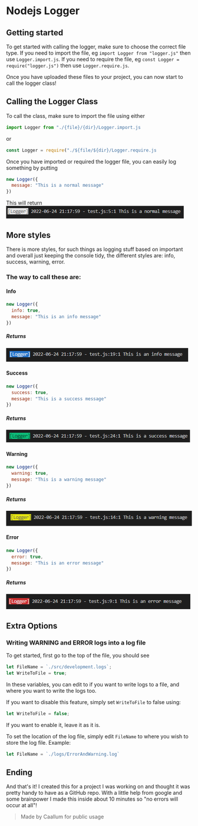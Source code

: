 # Nodejs Logger

## Getting started

To get started with calling the logger, make sure to choose the correct file type. If you need to import the file, eg `import Logger from "logger.js"` then use `Logger.import.js`. If you need to require the file, eg `const Logger = require("logger.js")` then use `Logger.require.js`.

Once you have uploaded these files to your project, you can now start to call the logger class!

## Calling the Logger Class

To call the class, make sure to import the file using either

```js
import Logger from "./{file}/{dir}/Logger.import.js
```

or

```js
const Logger = require("./${file/${dir}/Logger.require.js
```

Once you have imported or required the logger file, you can easily log something by putting

```js
new Logger({
  message: "This is a normal message"
})
```

This will return\
![Alt Text](https://github.com/Caallum/Nodejs-Logger/blob/main/images/image_2022-06-24_212525966.png "Normal Message Output")

## More styles

There is more styles, for such things as logging stuff based on important and overall just keeping the console tidy, the different styles are: info, success, warning, error.

### The way to call these are:

#### Info
```js
new Logger({
  info: true,
  message: "This is an info message"
})
```

##### Returns
![Alt Text](https://github.com/Caallum/Nodejs-Logger/blob/main/images/image_2022-06-24_213150396.png "Info Message Output")

#### Success
```js
new Logger({
  success: true,
  message: "This is a success message"
})
```

##### Returns
![Alt Text](https://github.com/Caallum/Nodejs-Logger/blob/main/images/image_2022-06-24_213158266.png "Success Message Output")

#### Warning
```js
new Logger({
  warning: true,
  message: "This is a warning message"
})
```

##### Returns
![Alt Text](https://github.com/Caallum/Nodejs-Logger/blob/main/images/image_2022-06-24_213142504.png "Warning Message Output")

#### Error
```js
new Logger({
  error: true,
  message: "This is an error message"
})
```

##### Returns
![Alt Text](https://github.com/Caallum/Nodejs-Logger/blob/main/images/image_2022-06-24_213130883.png "Error Message Output")


## Extra Options

### Writing WARNING and ERROR logs into a log file

To get started, first go to the top of the file, you should see

```js
let FileName = `./src/development.logs`;
let WriteToFile = true;
```

In these variables, you can edit to if you want to write logs to a file, and where you want to write the logs too.

If you want to disable this feature, simply set `WriteToFile` to false using:

```js
let WriteToFile = false;
```

If you want to enable it, leave it as it is.

To set the location of the log file, simply edit `FileName` to where you wish to store the log file. Example:

```js
let FileName = `./logs/ErrorAndWarning.log`
```

## Ending

And that's it! I created this for a project I was working on and thought it was pretty handy to have as a GitHub repo. With a little help from google and some brainpower I made this inside about 10 minutes so "no errors will occur at all"!

> Made by Caallum for public usage
